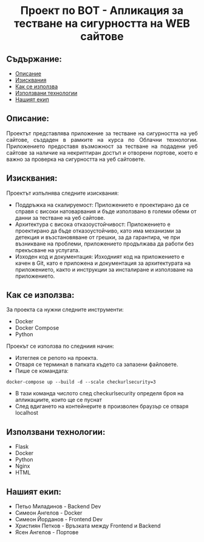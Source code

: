 <h1 align="center">
  Проект по ВОТ - Апликация за тестване на сигурността на WEB сайтове
</h1>

## Съдържание:
* [Описание](#description)
* [Изисквания](#requirements)
* [Как се използва](#howToUseIt)
* [Използвани технологии](#techs)
* [Нашият екип](#team)

<a name="description"/>

## Описание:
<p align="justify"> Проектът представлява приложение за тестване на сигурността на уеб сайтове, създаден в рамките на курса по Облачни технологии. Приложението предоставя възможност за тестване на подадени уеб сайтове за наличие на некриптиран достъп и отворени портове, което е важно за проверка на сигурността на уеб сайтовете.
  
<a name="requirements"/>

## Изисквания:
<p align="justify"> Проектът изпълнява следните изисквания: </p>

- Поддръжка на скалируемост: Приложението е проектирано да се справя с високи натоварвания и бъде използвано в големи обеми от данни за тестване на уеб сайтове.
- Архитектура с висока отказоустойчивост: Приложението е проектирано да бъде отказоустойчиво, като има механизми за детекция и възстановяване от грешки, за да гарантира, че при възникване на проблеми, приложението продължава да работи без прекъсване на услугата.
- Изходен код и документация: Изходният код на приложението е качен в Git, като е приложена и документация за архитектурата на приложението, както и инструкции за инсталиране и използване на приложението.

<a name="howToUseIt"/>

## Как се използва:  

<p align="justify"> За проекта са нужни следните инструменти: </p>

- Docker
- Docker Compose
- Python

<p align="justify"> Проекът се използва по следниия начин: </p>

- Изтеглея се репото на проекта.
- Отваря се терминал в папката където са запазени файловете.
- Пише се командата:
```
docker-compose up --build -d --scale checkurlsecurity=3
```
- В тази команда числото след checkurlsecurity определя броя на апликациите, които ще се пуснат
- След вдигането на контейнерите в произволен браузър се отваря localhost

<a name="techs"/>

## Използвани технологии:
- Flask
- Docker
- Python
- Nginx
- HTML

<a name="team"/>

## Нашият екип:
- Петьо Миладинов - Backend Dev
- Симеон Ангелов - Docker
- Симеон Йорданов - Frontend Dev
- Християн Петков - Връзката между Frontend и Backend
- Ясен Ангелов - Портове
